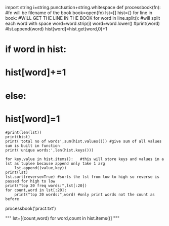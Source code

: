 import string
i=string.punctuation+string.whitespace
def processbook(fn): #fn will be filename of the book 
	book=open(fn)
	lst=[]
	hist={}
	for line in book:    #WILL GET THE LINE IN THE BOOK
		for word in line.split():  #will split each word with space
			word=word.strip(i)
			word=word.lower()
			#print(word)
			#lst.append(word)
			hist[word]=hist.get(word,0)+1
#			if word in hist:
#				hist[word]+=1
#			else:
#				hist[word]=1
	#print(len(lst))
	print(hist)
	print('total no of words',sum(hist.values())) #give sum of all values sum is built in function
	print('unique words:',len(hist.keys()))

	for key,value in hist.items():   #this will store keys and values in a lst as tuplee because append only take 1 arg
		lst.append((value,key))
	print(lst)
	lst.sort(reverse=True) #sorts the lst from low to high so reverse is passed for high to low
	print("top 20 freq words:",lst[:20])
	for count,word in lst[:20]:
		print("top 20 words:",word) #only print words not the count as before
processbook('pract.txt')



"""
lst=[(count,word) for word,count in hist.items()]
"""
